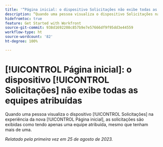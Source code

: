 ```yaml
---
title: '“Página inicial: o dispositivo Solicitações não exibe todas as equipes atribuídas”'
description: “Quando uma pessoa visualiza o dispositivo Solicitações na experiência da nova Página inicial, as solicitações são exibidas como tendo apenas uma equipe atribuída, mesmo que tenham mais de uma.”
hidefromtoc: true
feature: Get Started with Workfront
source-git-commit: 938d1692208c857b9e7e57666df9f95dd3e44559
workflow-type: ht
source-wordcount: '82'
ht-degree: 100%

---
```



# [!UICONTROL Página inicial]: o dispositivo [!UICONTROL Solicitações] não exibe todas as equipes atribuídas

Quando uma pessoa visualiza o dispositivo [!UICONTROL Solicitações] na experiência da nova [!UICONTROL Página inicial], as solicitações são exibidas como tendo apenas uma equipe atribuída, mesmo que tenham mais de uma.

_Relatado pela primeira vez em 25 de agosto de 2023._

